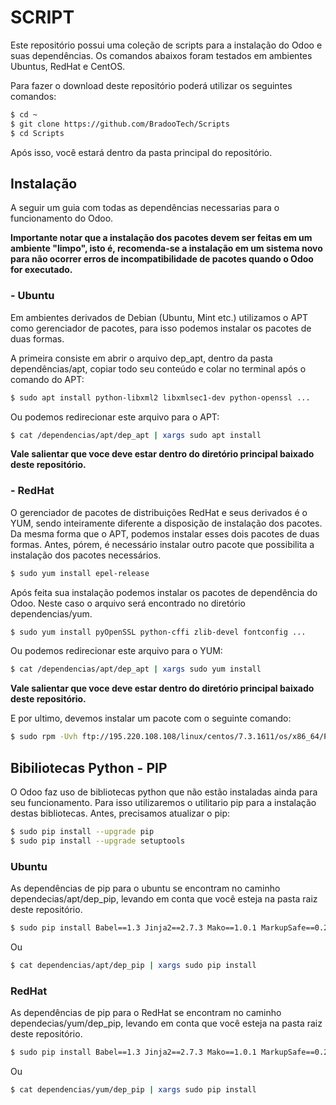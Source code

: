 # SCRIPT
Este repositório possui uma coleção de scripts para a instalação do Odoo e suas dependências. Os comandos abaixos foram testados em ambientes Ubuntus, RedHat e CentOS.

Para fazer o download deste repositório poderá utilizar os seguintes comandos:
```sh
$ cd ~
$ git clone https://github.com/BradooTech/Scripts
$ cd Scripts
```
Após isso, você estará dentro da pasta principal do repositório.

## Instalação

A seguir um guia com todas as dependências necessarias para o funcionamento do Odoo.

**Importante notar que a instalação dos pacotes devem ser feitas em um ambiente "limpo", isto é, recomenda-se a instalação em um sistema novo para não ocorrer erros de incompatibilidade de pacotes quando o Odoo for executado.**


### - Ubuntu

Em ambientes derivados de Debian (Ubuntu, Mint etc.) utilizamos o APT como gerenciador de pacotes, para isso podemos instalar os pacotes de duas formas.

A primeira consiste em abrir o arquivo dep_apt, dentro da pasta dependências/apt, copiar todo seu conteúdo e colar no terminal após o comando do APT:
```sh
$ sudo apt install python-libxml2 libxmlsec1-dev python-openssl ...
```
Ou podemos redirecionar este arquivo para o APT:
```sh
$ cat /dependencias/apt/dep_apt | xargs sudo apt install
```
**Vale salientar que voce deve estar dentro do diretório principal baixado deste repositório.**

### - RedHat

O gerenciador de pacotes de distribuições RedHat e seus derivados é o YUM, sendo inteiramente diferente a disposição de instalação dos pacotes. Da mesma forma que o APT, podemos instalar esses dois pacotes de duas formas.
Antes, pórem, é necessário instalar outro pacote que possibilita a instalação dos pacotes necessários.
```sh
$ sudo yum install epel-release
```
Após feita sua instalação podemos instalar os pacotes de dependência do Odoo. Neste caso o arquivo será encontrado no diretório dependencias/yum.
```sh
$ sudo yum install pyOpenSSL python-cffi zlib-devel fontconfig ...
```
Ou podemos redirecionar este arquivo para o YUM:
```sh
$ cat /dependencias/apt/dep_apt | xargs sudo yum install
```
**Vale salientar que voce deve estar dentro do diretório principal baixado deste repositório.**

E por ultimo, devemos instalar um pacote com o seguinte comando:
```sh
$ sudo rpm -Uvh ftp://195.220.108.108/linux/centos/7.3.1611/os/x86_64/Packages/xmlsec1-1.2.20-5.el7.i686.rpm
```
## Bibiliotecas Python - PIP

O Odoo faz uso de bibliotecas python que não estão instaladas ainda para seu funcionamento. Para isso utilizaremos o utilitario pip para a instalação destas bibliotecas.
Antes, precisamos atualizar o pip:
```sh
$ sudo pip install --upgrade pip
$ sudo pip install --upgrade setuptools
```
### Ubuntu
As dependências de pip para o ubuntu se encontram no caminho dependecias/apt/dep_pip, levando em conta que você esteja na pasta raiz deste repositório.
```sh
$ sudo pip install Babel==1.3 Jinja2==2.7.3 Mako==1.0.1 MarkupSafe==0.23 ...
```
Ou
```sh
$ cat dependencias/apt/dep_pip | xargs sudo pip install 
```

### RedHat
As dependências de pip para o RedHat se encontram no caminho dependecias/yum/dep_pip, levando em conta que você esteja na pasta raiz deste repositório.
```sh
$ sudo pip install Babel==1.3 Jinja2==2.7.3 Mako==1.0.1 MarkupSafe==0.23 ...
```
Ou
```sh
$ cat dependencias/yum/dep_pip | xargs sudo pip install 
```

